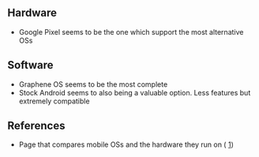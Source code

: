 
## Hardware

- Google Pixel seems to be the one which support the most alternative OSs

## Software

- Graphene OS seems to be the most complete
- Stock Android seems to also being a valuable option. Less features but extremely compatible
## References

- Page that compares mobile OSs and the hardware they run on ( [1](https://eylenburg.github.io/android_comparison.htm))